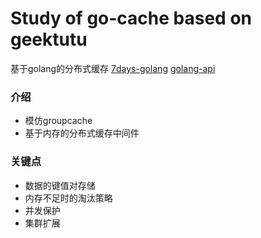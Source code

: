 # Study of go-cache based on geektutu
基于golang的分布式缓存
[7days-golang](https://geektutu.com/post/gee-day1.html)
[golang-api](https://studygolang.com/pkgdoc)

### 介绍
- 模仿groupcache
- 基于内存的分布式缓存中间件

### 关键点
- 数据的键值对存储
- 内存不足时的淘汰策略
- 并发保护
- 集群扩展